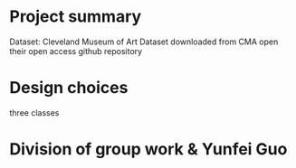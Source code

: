 # Project summary
Dataset: Cleveland Museum of Art Dataset downloaded from CMA open their open access github repository







# Design choices
three classes





# Division of group work & Yunfei Guo
